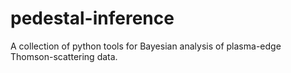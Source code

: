 # pedestal-inference

A collection of python tools for Bayesian analysis of plasma-edge Thomson-scattering data.
